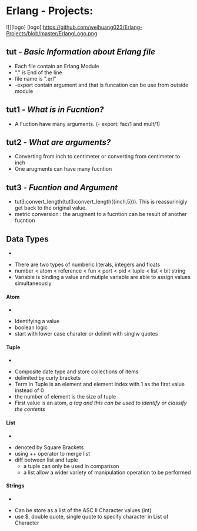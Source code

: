 # Erlang - Projects:
![][logo]
[logo]:https://github.com/weihuang023/Erlang-Projects/blob/master/ErlangLogo.png
## tut - _Basic Information about Erlang file_
* Each file contain an Erlang Module
* "." is End of the line
* file name is ".erl"
* -export contain argument and that is funcation can be use from outside module

## tut1 - _What is in Fucntion?_
* A Fuction have many arguments. (- export: fac/1 and mult/1)

## tut2 - _What are arguments?_
* Converting from inch to centimeter or converting from centimeter to inch
* One arugments can have many fucntion 

## tut3 - _Fucntion and Argument_
* tut3:convert_length(tut3:convert_length({inch,5})). This is reassurinigly get back to the original value.
* metric conversion : the arugment to a fucntion can be result of another fucntion

## Data Types
-
* There are two types of  numberic literals, integers and floats
* number < atom < reference < fun < port < pid < tuple < list < bit string
* Variable is binding a value and mutiple variable are able to assign values simultaneously 

#### Atom
-
* Identifying a value 
* boolean logic 
* start with lower case charater or delimit with singlw quotes

#### Tuple 
-
* Composite date type and store collections of items
* delimited by curly brackets
* Term in Tuple is an element and element Index with 1 as the first value instead of 0
* the number of element is the size of tuple
* First value is an atom, _a tag and this can be used to identify or classify the contents_

#### List
-
* denoted by Square Brackets
* using ++ operator to merge list 
* diff between list and tuple
  + a tuple can only be used in comparison
  + a list allow a wider variety of manipulation operation to be performed

#### Strings
-
* Can be store as a list of the ASC II Character values (int)
* use $, double quote, single quote to specify character in List of Character


